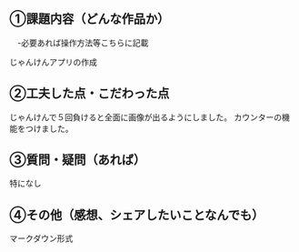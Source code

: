 ## ①課題内容（どんな作品か）
　-必要あれば操作方法等こちらに記載

じゃんけんアプリの作成

## ②工夫した点・こだわった点
じゃんけんで５回負けると全面に画像が出るようにしました。
カウンターの機能をつけました。

## ③質問・疑問（あれば）
特になし


## ④その他（感想、シェアしたいことなんでも）

マークダウン形式
